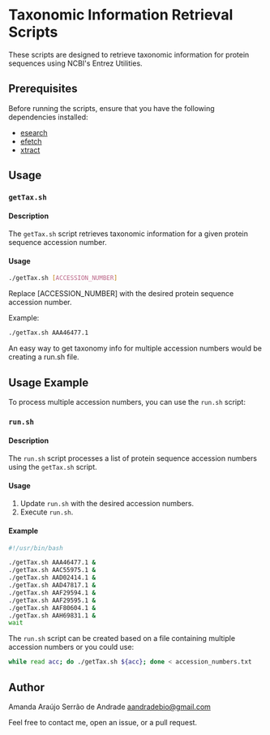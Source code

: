 # Taxonomic Information Retrieval Scripts

These scripts are designed to retrieve taxonomic information for protein sequences using NCBI's Entrez Utilities.

## Prerequisites

Before running the scripts, ensure that you have the following dependencies installed:

- [esearch](https://www.ncbi.nlm.nih.gov/books/NBK179288/)
- [efetch](https://www.ncbi.nlm.nih.gov/books/NBK25499/)
- [xtract](https://www.ncbi.nlm.nih.gov/books/NBK179288/)

## Usage

### `getTax.sh`

#### Description

The `getTax.sh` script retrieves taxonomic information for a given protein sequence accession number.

#### Usage

```bash
./getTax.sh [ACCESSION_NUMBER]
```

Replace [ACCESSION_NUMBER] with the desired protein sequence accession number.

Example:

```bash
./getTax.sh AAA46477.1
```

An easy way to get taxonomy info for multiple accession numbers would be creating a run.sh file.

## Usage Example

To process multiple accession numbers, you can use the `run.sh` script:

### `run.sh`

#### Description

The `run.sh` script processes a list of protein sequence accession numbers using the `getTax.sh` script.

#### Usage

1. Update `run.sh` with the desired accession numbers.
2. Execute `run.sh`.

#### Example

```bash
#!/usr/bin/bash

./getTax.sh AAA46477.1 &
./getTax.sh AAC55975.1 &
./getTax.sh AAD02414.1 &
./getTax.sh AAD47817.1 &
./getTax.sh AAF29594.1 &
./getTax.sh AAF29595.1 &
./getTax.sh AAF80604.1 &
./getTax.sh AAH69831.1 &
wait
```

The `run.sh` script can be created based on a file containing multiple accession numbers or you could use: 

```bash
while read acc; do ./getTax.sh ${acc}; done < accession_numbers.txt
```

## Author

Amanda Araújo Serrão de Andrade aandradebio@gmail.com

Feel free to contact me, open an issue, or a pull request.






